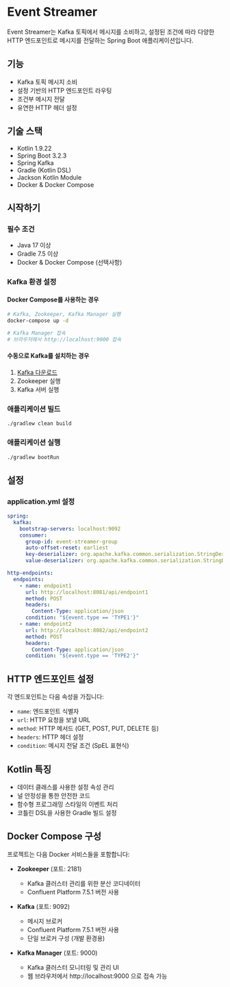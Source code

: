 # Event Streamer

Event Streamer는 Kafka 토픽에서 메시지를 소비하고, 설정된 조건에 따라 다양한 HTTP 엔드포인트로 메시지를 전달하는 Spring Boot 애플리케이션입니다.

## 기능

- Kafka 토픽 메시지 소비
- 설정 기반의 HTTP 엔드포인트 라우팅
- 조건부 메시지 전달
- 유연한 HTTP 헤더 설정

## 기술 스택

- Kotlin 1.9.22
- Spring Boot 3.2.3
- Spring Kafka
- Gradle (Kotlin DSL)
- Jackson Kotlin Module
- Docker & Docker Compose

## 시작하기

### 필수 조건

- Java 17 이상
- Gradle 7.5 이상
- Docker & Docker Compose (선택사항)

### Kafka 환경 설정

#### Docker Compose를 사용하는 경우

```bash
# Kafka, Zookeeper, Kafka Manager 실행
docker-compose up -d

# Kafka Manager 접속
# 브라우저에서 http://localhost:9000 접속
```

#### 수동으로 Kafka를 설치하는 경우

1. [Kafka 다운로드](https://kafka.apache.org/downloads)
2. Zookeeper 실행
3. Kafka 서버 실행

### 애플리케이션 빌드

```bash
./gradlew clean build
```

### 애플리케이션 실행

```bash
./gradlew bootRun
```

## 설정

### application.yml 설정

```yaml
spring:
  kafka:
    bootstrap-servers: localhost:9092
    consumer:
      group-id: event-streamer-group
      auto-offset-reset: earliest
      key-deserializer: org.apache.kafka.common.serialization.StringDeserializer
      value-deserializer: org.apache.kafka.common.serialization.StringDeserializer

http-endpoints:
  endpoints:
    - name: endpoint1
      url: http://localhost:8081/api/endpoint1
      method: POST
      headers:
        Content-Type: application/json
      condition: "${event.type == 'TYPE1'}"
    - name: endpoint2
      url: http://localhost:8082/api/endpoint2
      method: POST
      headers:
        Content-Type: application/json
      condition: "${event.type == 'TYPE2'}"
```

## HTTP 엔드포인트 설정

각 엔드포인트는 다음 속성을 가집니다:

- `name`: 엔드포인트 식별자
- `url`: HTTP 요청을 보낼 URL
- `method`: HTTP 메서드 (GET, POST, PUT, DELETE 등)
- `headers`: HTTP 헤더 설정
- `condition`: 메시지 전달 조건 (SpEL 표현식)

## Kotlin 특징

- 데이터 클래스를 사용한 설정 속성 관리
- 널 안정성을 통한 안전한 코드
- 함수형 프로그래밍 스타일의 이벤트 처리
- 코틀린 DSL을 사용한 Gradle 빌드 설정

## Docker Compose 구성

프로젝트는 다음 Docker 서비스들을 포함합니다:

- **Zookeeper** (포트: 2181)
  - Kafka 클러스터 관리를 위한 분산 코디네이터
  - Confluent Platform 7.5.1 버전 사용

- **Kafka** (포트: 9092)
  - 메시지 브로커
  - Confluent Platform 7.5.1 버전 사용
  - 단일 브로커 구성 (개발 환경용)

- **Kafka Manager** (포트: 9000)
  - Kafka 클러스터 모니터링 및 관리 UI
  - 웹 브라우저에서 http://localhost:9000 으로 접속 가능 